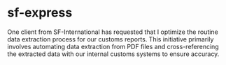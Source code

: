 # sf-express

One client from SF-International has requested that I optimize the routine data extraction process for our customs reports. This initiative primarily involves automating data extraction from PDF files and cross-referencing the extracted data with our internal customs systems to ensure accuracy. 
